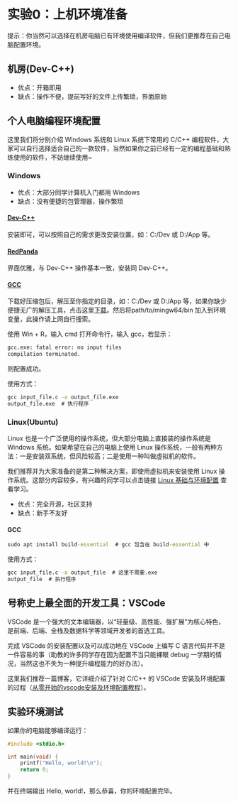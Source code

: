 # 实验0：上机环境准备



提示：你当然可以选择在机房电脑已有环境使用编译软件，但我们更推荐在自己电脑配置环境。



## 机房(Dev-C++)

- 优点：开箱即用
- 缺点：操作不便，提前写好的文件上传繁琐，界面原始

## 个人电脑编程环境配置

这里我们将分别介绍 Windows 系统和 Linux 系统下常用的 C/C++ 编程软件，大家可以自行选择适合自己的一款软件，当然如果你之前已经有一定的编程基础和熟练使用的软件，不妨继续使用~

### Windows

- 优点：大部分同学计算机入门都用 Windows
- 缺点：没有便捷的包管理器，操作繁琐

#### [Dev-C++](./assets/devcpp-5.1.1.0_64bit_setup.exe)

安装即可，可以按照自己的需求更改安装位置，如：C:/Dev 或 D:/App 等。



#### [RedPanda](./assets/RedPanda.C++.3.2.win64.MinGW64_11.4.Setup.exe)

界面优雅，与 Dev-C++ 操作基本一致，安装同 Dev-C++。



#### [GCC](./assets/x86_64-15.2.0-release-mcf-seh-ucrt-rt_v13-rev0.7z)

下载好压缩包后，解压至你指定的目录，如：C:/Dev 或 D:/App 等，如果你缺少便捷无广的解压工具，点击这里[下载](./assets/7z2409-x64.exe)。然后将path/to/mingw64/bin 加入到环境变量，此操作请上网自行搜索。

使用 Win + R，输入 cmd 打开命令行，输入 gcc，若显示：

```cmd
gcc.exe: fatal error: no input files
compilation terminated.
```

则配置成功。



使用方式：

```cmd
gcc input_file.c -o output_file.exe
output_file.exe  # 执行程序
```



### Linux(Ubuntu)

Linux 也是一个广泛使用的操作系统，但大部分电脑上直接装的操作系统是 Windows 系统。如果希望在自己的电脑上使用 Linux 操作系统，一般有两种方法：一是安装双系统，但风险较高；二是使用一种叫做虚拟机的软件。



我们推荐并为大家准备的是第二种解决方案，即使用虚拟机来安装使用 Linux 操作系统。这部分内容较多，有兴趣的同学可以点击链接 [Linux 基础与环境配置](./assets/Linux基础与环境配置.pdf) 查看学习。

- 优点：完全开源，社区支持
- 缺点：新手不友好

#### GCC

```cmd
sudo apt install build-essential  # gcc 包含在 build-essential 中
```



使用方式：

```cmd
gcc input_file.c -o output_file  # 这里不需要.exe
output_file  # 执行程序
```



## 号称史上最全面的开发工具：VSCode

VSCode 是一个强大的文本编辑器，以“轻量级、高性能、强扩展”为核心特色，是前端、后端、全栈及数据科学等领域开发者的首选工具。



完成 VSCode 的安装配置以及可以成功地在 VSCode 上编写 C 语言代码并不是一件容易的事（助教的许多同学存在因为配置不当只能裸眼 debug 一学期的情况，当然这也不失为一种提升编程能力的好办法）。



这里我们推荐一篇博客，它详细介绍了针对 C/C++ 的 VSCode 安装及环境配置的过程（[从零开始的vscode安装及环境配置教程](https://www.cnblogs.com/lidabo/p/18347048)）。



## 实验环境测试

如果你的电脑能够编译运行：

```c
#include <stdio.h>

int main(void) {
	printf("Hello, world!\n");
	return 0;
}
```

并在终端输出 Hello, world!，那么恭喜，你的环境配置完毕。
